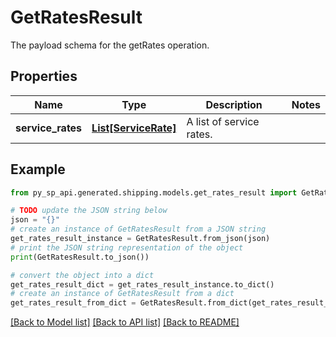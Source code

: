 # GetRatesResult

The payload schema for the getRates operation.

## Properties

Name | Type | Description | Notes
------------ | ------------- | ------------- | -------------
**service_rates** | [**List[ServiceRate]**](ServiceRate.md) | A list of service rates. | 

## Example

```python
from py_sp_api.generated.shipping.models.get_rates_result import GetRatesResult

# TODO update the JSON string below
json = "{}"
# create an instance of GetRatesResult from a JSON string
get_rates_result_instance = GetRatesResult.from_json(json)
# print the JSON string representation of the object
print(GetRatesResult.to_json())

# convert the object into a dict
get_rates_result_dict = get_rates_result_instance.to_dict()
# create an instance of GetRatesResult from a dict
get_rates_result_from_dict = GetRatesResult.from_dict(get_rates_result_dict)
```
[[Back to Model list]](../README.md#documentation-for-models) [[Back to API list]](../README.md#documentation-for-api-endpoints) [[Back to README]](../README.md)


